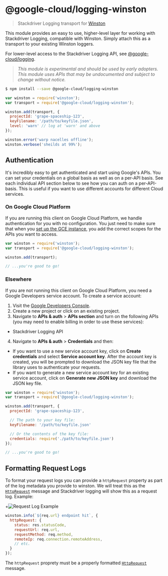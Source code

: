 # @google-cloud/logging-winston
> Stackdriver Logging transport for [Winston][winston]

This module provides an easy to use, higher-level layer for working with Stackdriver Logging, compatible with Winston. Simply attach this as a transport to your existing Winston loggers.

For lower-level access to the Stackdriver Logging API, see [@google-cloud/logging][@google-cloud/logging].

> *This module is experimental and should be used by early adopters. This module uses APIs that may be undocumented and subject to change without notice.*

``` sh
$ npm install --save @google-cloud/logging-winston
```
``` js
var winston = require('winston');
var transport = require('@google-cloud/logging-winston');

winston.add(transport, {
  projectId: 'grape-spaceship-123',
  keyFilename: '/path/to/keyfile.json',
  level: 'warn' // log at 'warn' and above
});

winston.error('warp nacelles offline');
winston.verbose('sheilds at 99%');
```

## Authentication

It's incredibly easy to get authenticated and start using Google's APIs. You can set your credentials on a global basis as well as on a per-API basis. See each individual API section below to see how you can auth on a per-API-basis. This is useful if you want to use different accounts for different Cloud services.

### On Google Cloud Platform

If you are running this client on Google Cloud Platform, we handle authentication for you with no configuration. You just need to make sure that when you [set up the GCE instance][gce-how-to], you add the correct scopes for the APIs you want to access.

``` js
var winston = require('winston');
var transport = require('@google-cloud/logging-winston');

winston.add(transport);

// ...you're good to go!
```

### Elsewhere

If you are not running this client on Google Cloud Platform, you need a Google Developers service account. To create a service account:

1. Visit the [Google Developers Console][dev-console].
2. Create a new project or click on an existing project.
3. Navigate to  **APIs & auth** > **APIs section** and turn on the following APIs (you may need to enable billing in order to use these services):
  * Stackdriver Logging API
4. Navigate to **APIs & auth** >  **Credentials** and then:
  * If you want to use a new service account key, click on **Create credentials** and select **Service account key**. After the account key is created, you will be prompted to download the JSON key file that the library uses to authenticate your requests.
  * If you want to generate a new service account key for an existing service account, click on **Generate new JSON key** and download the JSON key file.

``` js
var winston = require('winston');
var transport = require('@google-cloud/logging-winston');

winston.add(transport, {
  projectId: 'grape-spaceship-123',

  // The path to your key file:
  keyFilename: '/path/to/keyfile.json'

  // Or the contents of the key file:
  credentials: require('./path/to/keyfile.json')
});

// ...you're good to go!
```

## Formatting Request Logs

To format your request logs you can provide a `httpRequest` property as part of the log metadata you provide to winston. We will treat this as the [`HttpRequest`][http-request-message] message and Stackdriver logging will show this as a request log. Example:

+![Request Log Example](/doc/images/request-log.png)

```js
winston.info(`${req.url} endpoint hit`, {
  httpRequest: {
    status: res.statusCode,
    requestUrl: req.url,
    requestMethod: req.method,
    remoteIp: req.connection.remoteAddress,
    // etc.
  }
});
```

The `httpRequest` proprety must be a properly formatted [`HttpRequest`][http-request-message] message.

[winston]: https://github.com/winstonjs/winston
[@google-cloud/logging]: https://www.npmjs.com/package/@google-cloud/logging
[gce-how-to]: https://cloud.google.com/compute/docs/authentication#using
[dev-console]: https://console.developers.google.com/project
[http-request-message]: https://cloud.google.com/logging/docs/reference/v2/rest/v2/LogEntry#HttpRequest
